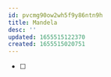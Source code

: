 ```yaml
---
id: pvcmg90ow2wh5f9y86ntn9h
title: Mandela
desc: ''
updated: 1655515122370
created: 1655515020751
---
```


- [ ]
